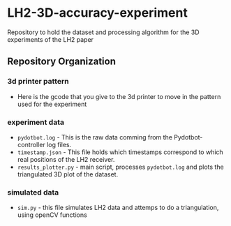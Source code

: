 # LH2-3D-accuracy-experiment
 Repository to hold the dataset and processing algorithm for the 3D experiments of the LH2 paper

## Repository Organization

### 3d printer pattern
- Here is the gcode that you give to the 3d printer to move in the pattern used for the experiment

### experiment data
- `pydotbot.log`   - This is the raw data comming from the Pydotbot-controller log files.
- `timestamp.json` - This file holds which timestamps correspond to  which real positions of the LH2 receiver.
- `results_plotter.py` - main script, processes `pydotbot.log` and plots the triangulated 3D plot of the dataset.

### simulated data
- `sim.py` - this file simulates LH2 data and attemps to do a triangulation, using openCV functions
